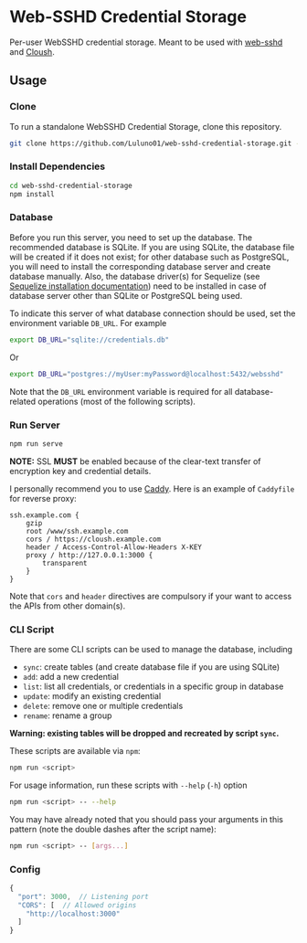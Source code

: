 # Web-SSHD Credential Storage

Per-user WebSSHD credential storage. Meant to be used with [web-sshd](https://github.com/Luluno01/web-sshd) and [Cloush](https://github.com/Luluno01/cloush).

## Usage

### Clone

To run a standalone WebSSHD Credential Storage, clone this repository.

```bash
git clone https://github.com/Luluno01/web-sshd-credential-storage.git --depth=1
```

### Install Dependencies

```bash
cd web-sshd-credential-storage
npm install
```

### Database

Before you run this server, you need to set up the database. The recommended database is SQLite. If you are using SQLite, the database file will be created if it does not exist; for other database such as PostgreSQL, you will need to install the corresponding database server and create database manually. Also, the database driver(s) for Sequelize (see [Sequelize installation documentation](https://sequelize.org/master/manual/getting-started.html#installing)) need to be installed in case of database server other than SQLite or PostgreSQL being used.

To indicate this server of what database connection should be used, set the environment variable `DB_URL`. For example

```bash
export DB_URL="sqlite://credentials.db"
```

Or

```bash
export DB_URL="postgres://myUser:myPassword@localhost:5432/websshd"
```

Note that the `DB_URL` environment variable is required for all database-related operations (most of the following scripts).

### Run Server

```bash
npm run serve
```

**NOTE:** SSL **MUST** be enabled because of the clear-text transfer of encryption key and credential details.

I personally recommend you to use [Caddy](https://caddyserver.com/). Here is an example of `Caddyfile` for reverse proxy:

```
ssh.example.com {
    gzip
    root /www/ssh.example.com
    cors / https://cloush.example.com
    header / Access-Control-Allow-Headers X-KEY
    proxy / http://127.0.0.1:3000 {
        transparent
    }
}
```

Note that `cors` and `header` directives are compulsory if your want to access the APIs from other domain(s).

### CLI Script

There are some CLI scripts can be used to manage the database, including

* `sync`: create tables (and create database file if you are using SQLite)
* `add`: add a new credential
* `list`: list all credentials, or credentials in a specific group in database
* `update`: modify an existing credential
* `delete`: remove one or multiple credentials
* `rename`: rename a group

**Warning: existing tables will be dropped and recreated by script `sync`.**

These scripts are available via `npm`:

```bash
npm run <script>
```

For usage information, run these scripts with `--help` (`-h`) option

```bash
npm run <script> -- --help
```

You may have already noted that you should pass your arguments in this pattern (note the double dashes after the script name):

```bash
npm run <script> -- [args...]
```

### Config

```JavaScript
{
  "port": 3000,  // Listening port
  "CORS": [  // Allowed origins
    "http://localhost:3000"
  ]
}
```
